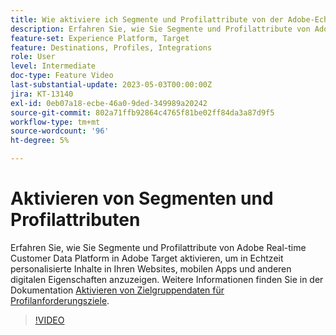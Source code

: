 ```yaml
---
title: Wie aktiviere ich Segmente und Profilattribute von der Adobe-Echtzeit-Kundendatenplattform in Adobe Target?
description: Erfahren Sie, wie Sie Segmente und Profilattribute von Adobe Real-time Customer Data Platform in Adobe Target aktivieren, um in Echtzeit personalisierte Inhalte in Ihren Websites, mobilen Apps und anderen digitalen Eigenschaften anzuzeigen.
feature-set: Experience Platform, Target
feature: Destinations, Profiles, Integrations
role: User
level: Intermediate
doc-type: Feature Video
last-substantial-update: 2023-05-03T00:00:00Z
jira: KT-13140
exl-id: 0eb07a18-ecbe-46a0-9ded-349989a20242
source-git-commit: 802a71ffb92864c4765f81be02ff84da3a87d9f5
workflow-type: tm+mt
source-wordcount: '96'
ht-degree: 5%

---
```


# Aktivieren von Segmenten und Profilattributen

Erfahren Sie, wie Sie Segmente und Profilattribute von Adobe Real-time Customer Data Platform in Adobe Target aktivieren, um in Echtzeit personalisierte Inhalte in Ihren Websites, mobilen Apps und anderen digitalen Eigenschaften anzuzeigen. Weitere Informationen finden Sie in der Dokumentation [Aktivieren von Zielgruppendaten für Profilanforderungsziele](https://experienceleague.adobe.com/docs/experience-platform/destinations/ui/activate/activate-profile-request-destinations.html).

>[!VIDEO](https://video.tv.adobe.com/v/3419036/?learn=on)

